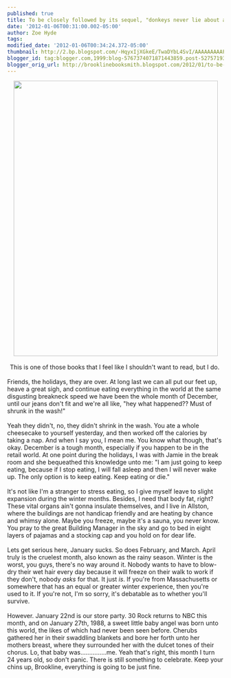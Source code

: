 ```yaml
---
published: true
title: To be closely followed by its sequel, "donkeys never lie about altruism"
date: '2012-01-06T00:31:00.002-05:00'
author: Zoe Hyde
tags: 
modified_date: '2012-01-06T00:34:24.372-05:00'
thumbnail: http://2.bp.blogspot.com/-HqyxIjXGkeE/TwaDYbL4SvI/AAAAAAAAAFE/0cFhN88vJmk/s72-c/IMG_4335.jpg
blogger_id: tag:blogger.com,1999:blog-5767374071871443859.post-5275719363774111988
blogger_orig_url: http://brooklinebooksmith.blogspot.com/2012/01/to-be-closely-followed-by-its-sequel.html
---
```


<div class="separator" style="clear: both; text-align: center;"><a href="http://2.bp.blogspot.com/-HqyxIjXGkeE/TwaDYbL4SvI/AAAAAAAAAFE/0cFhN88vJmk/s1600/IMG_4335.jpg" imageanchor="1" style="margin-left: 1em; margin-right: 1em;"><img border="0" height="640" src="http://2.bp.blogspot.com/-HqyxIjXGkeE/TwaDYbL4SvI/AAAAAAAAAFE/0cFhN88vJmk/s640/IMG_4335.jpg" width="475" /></a></div><div class="separator" style="clear: both; text-align: center;"><br /></div><div class="separator" style="clear: both; text-align: center;">This is one of those books that I feel like I shouldn't want to read, but I do.&nbsp;</div><div class="separator" style="clear: both; text-align: center;"><br /></div><div class="separator" style="clear: both; text-align: left;">Friends, the holidays, they are over. At long last we can all put our feet up, heave a great sigh, and continue eating everything in the world at the same disgusting breakneck speed we have been the whole month of December, until our jeans don't fit and we're all like, "hey what happened?? Must of shrunk in the wash!"</div><div class="separator" style="clear: both; text-align: left;"><br /></div>Yeah they didn't, no, they didn't shrink in the wash. You ate a whole cheesecake to yourself yesterday, and then worked off the calories by taking a nap. And when I say you, I mean me. You know what though, that's okay. December is a tough month, especially if you happen to be in the retail world. At one point during the holidays, I was with Jamie in the break room and she bequeathed this knowledge unto me: "I am just going to keep eating, because if I stop eating, I will fall asleep and then I will never wake up. The only option is to keep eating. Keep eating or die."<br /><div class="separator" style="clear: both; text-align: left;"><br /></div><div class="separator" style="clear: both; text-align: left;">It's not like I'm a stranger to stress eating, so I give myself leave to slight expansion during the winter months. Besides, I need that body fat, right? These vital organs ain't gonna insulate themselves, and I live in Allston, where the buildings are not handicap friendly and are heating by chance and whimsy alone. Maybe you freeze, maybe it's a sauna, you never know. You pray to the great Building Manager in the sky and go to bed in eight layers of pajamas and a stocking cap and you hold on for dear life.&nbsp;</div><div class="separator" style="clear: both; text-align: left;"><br /></div><div class="separator" style="clear: both; text-align: left;">Lets get serious here, January sucks. So does February, and March. April truly is the cruelest month, also known as the rainy season. Winter is the worst, you guys, there's no way around it. Nobody wants to have to blow-dry their wet hair every day because it will freeze on their walk to work if they don't, nobody <i>asks </i>for that. It just <i>is</i>. If you're from Massachusetts or somewhere that has an equal or greater winter experience, then you're used to it. If you're not, I'm so sorry, it's debatable as to&nbsp;whether&nbsp;you'll survive.&nbsp;</div><div class="separator" style="clear: both; text-align: left;"><br /></div><div class="separator" style="clear: both; text-align: left;">However. January 22nd is our store party. 30 Rock returns to NBC this month, and on January 27th, 1988, a sweet little baby angel was born unto this world, the likes of which had never been seen before. Cherubs gathered her in their swaddling blankets and bore her forth unto her mothers breast, where they surrounded her with the dulcet tones of their chorus. Lo, that baby was...............me. Yeah that's right, this month I turn 24 years old, so don't panic. There is still something to celebrate. Keep your chins up, Brookline, everything is going to be just fine.</div>